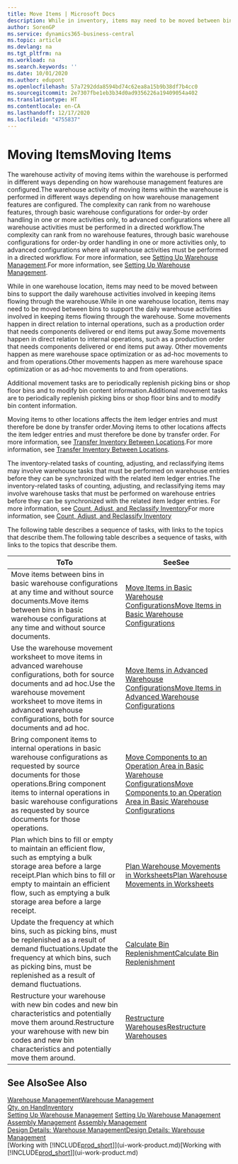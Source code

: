 ```yaml
---
title: Move Items | Microsoft Docs
description: While in inventory, items may need to be moved between bins to support the daily warehouse activities involved in keeping items flowing through the warehouse. Some movements happen in direct relation to internal operations, such as a production order that needs components delivered or end items put away. Other movements happen as mere warehouse space optimization or as ad-hoc movements to and from operations.
author: SorenGP
ms.service: dynamics365-business-central
ms.topic: article
ms.devlang: na
ms.tgt_pltfrm: na
ms.workload: na
ms.search.keywords: ''
ms.date: 10/01/2020
ms.author: edupont
ms.openlocfilehash: 57a7292dda8594bd74c62ea8a15b9b38df7b4cc0
ms.sourcegitcommit: 2e7307fbe1eb3b34d0ad9356226a19409054a402
ms.translationtype: HT
ms.contentlocale: en-CA
ms.lasthandoff: 12/17/2020
ms.locfileid: "4755837"
---
```

# <a name="moving-items"></a><span data-ttu-id="76ef3-105">Moving Items</span><span class="sxs-lookup"><span data-stu-id="76ef3-105">Moving Items</span></span>
<span data-ttu-id="76ef3-106">The warehouse activity of moving items within the warehouse is performed in different ways depending on how warehouse management features are configured.</span><span class="sxs-lookup"><span data-stu-id="76ef3-106">The warehouse activity of moving items within the warehouse is performed in different ways depending on how warehouse management features are configured.</span></span> <span data-ttu-id="76ef3-107">The complexity can rank from no warehouse features, through basic warehouse configurations for order-by order handling in one or more activities only, to advanced configurations where all warehouse activities must be performed in a directed workflow.</span><span class="sxs-lookup"><span data-stu-id="76ef3-107">The complexity can rank from no warehouse features, through basic warehouse configurations for order-by order handling in one or more activities only, to advanced configurations where all warehouse activities must be performed in a directed workflow.</span></span> <span data-ttu-id="76ef3-108">For more information, see [Setting Up Warehouse Management](warehouse-setup-warehouse.md).</span><span class="sxs-lookup"><span data-stu-id="76ef3-108">For more information, see [Setting Up Warehouse Management](warehouse-setup-warehouse.md).</span></span>

<span data-ttu-id="76ef3-109">While in one warehouse location, items may need to be moved between bins to support the daily warehouse activities involved in keeping items flowing through the warehouse.</span><span class="sxs-lookup"><span data-stu-id="76ef3-109">While in one warehouse location, items may need to be moved between bins to support the daily warehouse activities involved in keeping items flowing through the warehouse.</span></span> <span data-ttu-id="76ef3-110">Some movements happen in direct relation to internal operations, such as a production order that needs components delivered or end items put away.</span><span class="sxs-lookup"><span data-stu-id="76ef3-110">Some movements happen in direct relation to internal operations, such as a production order that needs components delivered or end items put away.</span></span> <span data-ttu-id="76ef3-111">Other movements happen as mere warehouse space optimization or as ad-hoc movements to and from operations.</span><span class="sxs-lookup"><span data-stu-id="76ef3-111">Other movements happen as mere warehouse space optimization or as ad-hoc movements to and from operations.</span></span>

<span data-ttu-id="76ef3-112">Additional movement tasks are to periodically replenish picking bins or shop floor bins and to modify bin content information.</span><span class="sxs-lookup"><span data-stu-id="76ef3-112">Additional movement tasks are to periodically replenish picking bins or shop floor bins and to modify bin content information.</span></span>

<span data-ttu-id="76ef3-113">Moving items to other locations affects the item ledger entries and must therefore be done by transfer order.</span><span class="sxs-lookup"><span data-stu-id="76ef3-113">Moving items to other locations affects the item ledger entries and must therefore be done by transfer order.</span></span> <span data-ttu-id="76ef3-114">For more information, see [Transfer Inventory Between Locations](inventory-how-transfer-between-locations.md).</span><span class="sxs-lookup"><span data-stu-id="76ef3-114">For more information, see [Transfer Inventory Between Locations](inventory-how-transfer-between-locations.md).</span></span>  

<span data-ttu-id="76ef3-115">The inventory-related tasks of counting, adjusting, and reclassifying items may involve warehouse tasks that must be performed on warehouse entries before they can be synchronized with the related item ledger entries.</span><span class="sxs-lookup"><span data-stu-id="76ef3-115">The inventory-related tasks of counting, adjusting, and reclassifying items may involve warehouse tasks that must be performed on warehouse entries before they can be synchronized with the related item ledger entries.</span></span> <span data-ttu-id="76ef3-116">For more information, see [Count, Adjust, and Reclassify Inventory](inventory-how-count-adjust-reclassify.md)</span><span class="sxs-lookup"><span data-stu-id="76ef3-116">For more information, see [Count, Adjust, and Reclassify Inventory](inventory-how-count-adjust-reclassify.md)</span></span>  

 <span data-ttu-id="76ef3-117">The following table describes a sequence of tasks, with links to the topics that describe them.</span><span class="sxs-lookup"><span data-stu-id="76ef3-117">The following table describes a sequence of tasks, with links to the topics that describe them.</span></span>   

|<span data-ttu-id="76ef3-118">**To**</span><span class="sxs-lookup"><span data-stu-id="76ef3-118">**To**</span></span>|<span data-ttu-id="76ef3-119">**See**</span><span class="sxs-lookup"><span data-stu-id="76ef3-119">**See**</span></span>|  
|------------|-------------|  
|<span data-ttu-id="76ef3-120">Move items between bins in basic warehouse configurations at any time and without source documents.</span><span class="sxs-lookup"><span data-stu-id="76ef3-120">Move items between bins in basic warehouse configurations at any time and without source documents.</span></span>|[<span data-ttu-id="76ef3-121">Move Items in Basic Warehouse Configurations</span><span class="sxs-lookup"><span data-stu-id="76ef3-121">Move Items in Basic Warehouse Configurations</span></span>](warehouse-how-to-move-items-ad-hoc-in-basic-warehousing.md)|
|<span data-ttu-id="76ef3-122">Use the warehouse movement worksheet to move items in advanced warehouse configurations, both for source documents and ad hoc.</span><span class="sxs-lookup"><span data-stu-id="76ef3-122">Use the warehouse movement worksheet to move items in advanced warehouse configurations, both for source documents and ad hoc.</span></span>|[<span data-ttu-id="76ef3-123">Move Items in Advanced Warehouse Configurations</span><span class="sxs-lookup"><span data-stu-id="76ef3-123">Move Items in Advanced Warehouse Configurations</span></span>](warehouse-how-to-move-items-in-advanced-warehousing.md)|  
|<span data-ttu-id="76ef3-124">Bring component items to internal operations in basic warehouse configurations as requested by source documents for those operations.</span><span class="sxs-lookup"><span data-stu-id="76ef3-124">Bring component items to internal operations in basic warehouse configurations as requested by source documents for those operations.</span></span>|[<span data-ttu-id="76ef3-125">Move Components to an Operation Area in Basic Warehouse Configurations</span><span class="sxs-lookup"><span data-stu-id="76ef3-125">Move Components to an Operation Area in Basic Warehouse Configurations</span></span>](warehouse-how-to-move-components-to-an-operation-area-in-basic-warehousing.md)|
|<span data-ttu-id="76ef3-126">Plan which bins to fill or empty to maintain an efficient flow, such as emptying a bulk storage area before a large receipt.</span><span class="sxs-lookup"><span data-stu-id="76ef3-126">Plan which bins to fill or empty to maintain an efficient flow, such as emptying a bulk storage area before a large receipt.</span></span>|[<span data-ttu-id="76ef3-127">Plan Warehouse Movements in Worksheets</span><span class="sxs-lookup"><span data-stu-id="76ef3-127">Plan Warehouse Movements in Worksheets</span></span>](warehouse-how-to-plan-warehouse-movements-in-worksheets.md)|
|<span data-ttu-id="76ef3-128">Update the frequency at which bins, such as picking bins, must be replenished as a result of demand fluctuations.</span><span class="sxs-lookup"><span data-stu-id="76ef3-128">Update the frequency at which bins, such as picking bins, must be replenished as a result of demand fluctuations.</span></span>|[<span data-ttu-id="76ef3-129">Calculate Bin Replenishment</span><span class="sxs-lookup"><span data-stu-id="76ef3-129">Calculate Bin Replenishment</span></span>](warehouse-how-to-calculate-bin-replenishment.md)|
|<span data-ttu-id="76ef3-130">Restructure your warehouse with new bin codes and new bin characteristics and potentially move them around.</span><span class="sxs-lookup"><span data-stu-id="76ef3-130">Restructure your warehouse with new bin codes and new bin characteristics and potentially move them around.</span></span>|[<span data-ttu-id="76ef3-131">Restructure Warehouses</span><span class="sxs-lookup"><span data-stu-id="76ef3-131">Restructure Warehouses</span></span>](warehouse-how-to-restructure-warehouses.md)|  

## <a name="see-also"></a><span data-ttu-id="76ef3-132">See Also</span><span class="sxs-lookup"><span data-stu-id="76ef3-132">See Also</span></span>  
[<span data-ttu-id="76ef3-133">Warehouse Management</span><span class="sxs-lookup"><span data-stu-id="76ef3-133">Warehouse Management</span></span>](warehouse-manage-warehouse.md)  
[<span data-ttu-id="76ef3-134">Qty. on Hand</span><span class="sxs-lookup"><span data-stu-id="76ef3-134">Inventory</span></span>](inventory-manage-inventory.md)  
<span data-ttu-id="76ef3-135">[Setting Up Warehouse Management](warehouse-setup-warehouse.md)   </span><span class="sxs-lookup"><span data-stu-id="76ef3-135">[Setting Up Warehouse Management](warehouse-setup-warehouse.md)   </span></span>  
<span data-ttu-id="76ef3-136">[Assembly Management](assembly-assemble-items.md)  </span><span class="sxs-lookup"><span data-stu-id="76ef3-136">[Assembly Management](assembly-assemble-items.md)  </span></span>  
[<span data-ttu-id="76ef3-137">Design Details: Warehouse Management</span><span class="sxs-lookup"><span data-stu-id="76ef3-137">Design Details: Warehouse Management</span></span>](design-details-warehouse-management.md)  
<span data-ttu-id="76ef3-138">[Working with [!INCLUDE[prod_short](includes/prod_short.md)]](ui-work-product.md)</span><span class="sxs-lookup"><span data-stu-id="76ef3-138">[Working with [!INCLUDE[prod_short](includes/prod_short.md)]](ui-work-product.md)</span></span>
